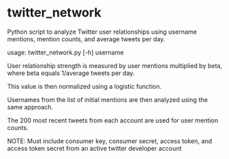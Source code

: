 # twitter_network
Python script to analyze Twitter user relationships using username mentions, mention counts, and average tweets per day.

usage: twitter_network.py [-h] username

User relationship strength is measured by user mentions multiplied by beta, where beta equals 1/average tweets per day.

This value is then normalized using a logistic function.

Usernames from the list of initial mentions are then analyzed using the same approach.

The 200 most recent tweets from each account are used for user mention counts.

NOTE: Must include consumer key, consumer secret, access token, and access token secret from an active twitter developer account
